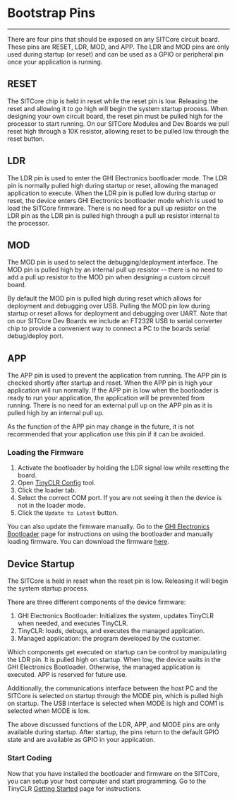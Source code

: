 # Bootstrap Pins
---
There are four pins that should be exposed on any SITCore circuit board. These pins are RESET, LDR, MOD, and APP. The LDR and MOD pins are only used during startup (or reset) and can be used as a GPIO or peripheral pin once your application is running.

## RESET

The SITCore chip is held in reset while the reset pin is low. Releasing the reset and allowing it to go high will begin the system startup process. When designing your own circuit board, the reset pin must be pulled high for the processor to start running. On our SITCore Modules and Dev Boards we pull reset high through a 10K resistor, allowing reset to be pulled low through the reset button.

## LDR

The LDR pin is used to enter the GHI Electronics bootloader mode. The LDR pin is normally pulled high during startup or reset, allowing the managed application to execute. When the LDR pin is pulled low during startup or reset, the device enters GHI Electronics bootloader mode which is used to load the SITCore firmware. There is no need for a pull up resistor on the LDR pin as the LDR pin is pulled high through a pull up resistor internal to the processor.

## MOD

The MOD pin is used to select the debugging/deployment interface. The MOD pin is pulled high by an internal pull up resistor -- there is no need to add a pull up resistor to the MOD pin when designing a custom circuit board.

By default the MOD pin is pulled high during reset which allows for deployment and debugging over USB. Pulling the MOD pin low during startup or reset allows for deployment and debugging over UART. Note that on our SITCore Dev Boards we include an FT232R USB to serial converter chip to provide a convenient way to connect a PC to the boards serial debug/deploy port.

## APP

The APP pin is used to prevent the application from running. The APP pin is checked shortly after startup and reset. When the APP pin is high your application will run normally. If the APP pin is low when the bootloader is ready to run your application, the application will be prevented from running. There is no need for an external pull up on the APP pin as it is pulled high by an internal pull up.

As the function of the APP pin may change in the future, it is not recommended that your application use this pin if it can be avoided.


### Loading the Firmware

1. Activate the bootloader by holding the LDR signal low while resetting the board.
2. Open [TinyCLR Config](../../software/tinyclr/tinyclr-config.md) tool.
3. Click the loader tab.
4. Select the correct COM port. If you are not seeing it then the device is not in the loader mode.
5. Click the `Update to Latest` button.

You can also update the firmware manually. Go to the [GHI Electronics Bootloader](../../software/tinyclr/bootloader.md) page for instructions on using the bootloader and manually loading firmware. You can download the firmware [here](../../software/tinyclr/downloads.md).

## Device Startup
The SITCore is held in reset when the reset pin is low. Releasing it will begin the system startup process.

There are three different components of the device firmware:
1. GHI Electronics Bootloader: Initializes the system, updates TinyCLR when needed, and executes TinyCLR.
2. TinyCLR: loads, debugs, and executes the managed application.
3. Managed application: the program developed by the customer.

Which components get executed on startup can be control by manipulating the LDR pin. It is pulled high on
startup. When low, the device waits in the GHI Electronics Bootloader. Otherwise, the managed application is executed. APP
is reserved for future use.

Additionally, the communications interface between the host PC and the SITCore is selected on startup through the
MODE pin, which is pulled high on startup. The USB interface is selected when MODE is high and COM1 is selected
when MODE is low.

The above discussed functions of the LDR, APP, and MODE pins are only available during startup. After startup, the pins return to the
default GPIO state and are available as GPIO in your application.

### Start Coding
Now that you have installed the bootloader and firmware on the SITCore, you can setup your host computer and start programming.  Go to the TinyCLR [Getting Started](../../software/tinyclr/getting-started.md) page for instructions.